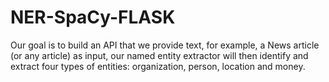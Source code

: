 # NER-SpaCy-FLASK
 Our goal is to build an API that we provide text, for example, a News  article (or any article) as input, our named entity extractor will then identify and extract four types of entities: organization, person, location and money.
